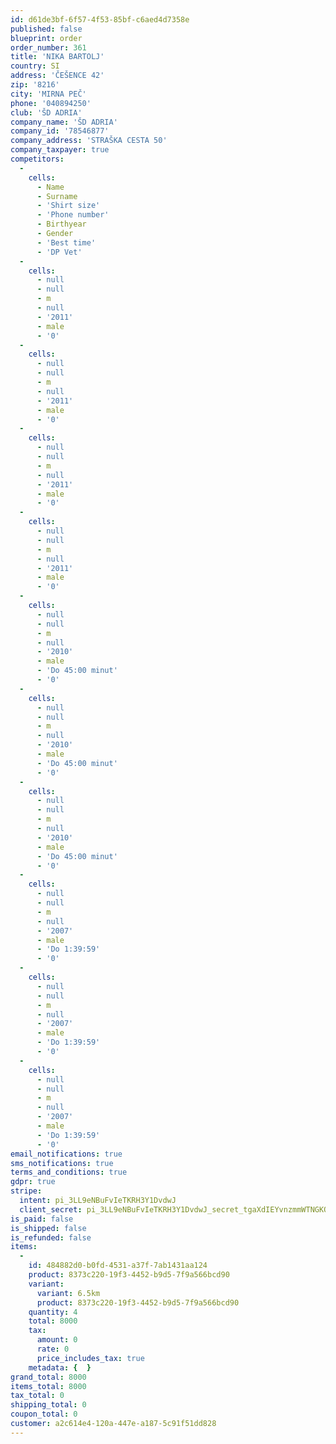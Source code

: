 ```yaml
---
id: d61de3bf-6f57-4f53-85bf-c6aed4d7358e
published: false
blueprint: order
order_number: 361
title: 'NIKA BARTOLJ'
country: SI
address: 'ČEŠENCE 42'
zip: '8216'
city: 'MIRNA PEČ'
phone: '040894250'
club: 'ŠD ADRIA'
company_name: 'ŠD ADRIA'
company_id: '78546877'
company_address: 'STRAŠKA CESTA 50'
company_taxpayer: true
competitors:
  -
    cells:
      - Name
      - Surname
      - 'Shirt size'
      - 'Phone number'
      - Birthyear
      - Gender
      - 'Best time'
      - 'DP Vet'
  -
    cells:
      - null
      - null
      - m
      - null
      - '2011'
      - male
      - '0'
  -
    cells:
      - null
      - null
      - m
      - null
      - '2011'
      - male
      - '0'
  -
    cells:
      - null
      - null
      - m
      - null
      - '2011'
      - male
      - '0'
  -
    cells:
      - null
      - null
      - m
      - null
      - '2011'
      - male
      - '0'
  -
    cells:
      - null
      - null
      - m
      - null
      - '2010'
      - male
      - 'Do 45:00 minut'
      - '0'
  -
    cells:
      - null
      - null
      - m
      - null
      - '2010'
      - male
      - 'Do 45:00 minut'
      - '0'
  -
    cells:
      - null
      - null
      - m
      - null
      - '2010'
      - male
      - 'Do 45:00 minut'
      - '0'
  -
    cells:
      - null
      - null
      - m
      - null
      - '2007'
      - male
      - 'Do 1:39:59'
      - '0'
  -
    cells:
      - null
      - null
      - m
      - null
      - '2007'
      - male
      - 'Do 1:39:59'
      - '0'
  -
    cells:
      - null
      - null
      - m
      - null
      - '2007'
      - male
      - 'Do 1:39:59'
      - '0'
email_notifications: true
sms_notifications: true
terms_and_conditions: true
gdpr: true
stripe:
  intent: pi_3LL9eNBuFvIeTKRH3Y1DvdwJ
  client_secret: pi_3LL9eNBuFvIeTKRH3Y1DvdwJ_secret_tgaXdIEYvnzmmWTNGKQM1rUh6
is_paid: false
is_shipped: false
is_refunded: false
items:
  -
    id: 484882d0-b0fd-4531-a37f-7ab1431aa124
    product: 8373c220-19f3-4452-b9d5-7f9a566bcd90
    variant:
      variant: 6.5km
      product: 8373c220-19f3-4452-b9d5-7f9a566bcd90
    quantity: 4
    total: 8000
    tax:
      amount: 0
      rate: 0
      price_includes_tax: true
    metadata: {  }
grand_total: 8000
items_total: 8000
tax_total: 0
shipping_total: 0
coupon_total: 0
customer: a2c614e4-120a-447e-a187-5c91f51dd828
---
```

